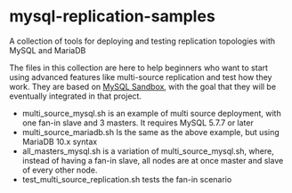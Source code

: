 # mysql-replication-samples
A collection of tools for deploying and testing replication topologies with MySQL and MariaDB

The files in this collection are here to help beginners who want to start using advanced features like multi-source replication and test how they work.
They are based on [MySQL Sandbox](http://mysqlsandbox.net), with the goal that they will be eventually integrated in that project.


* multi_source_mysql.sh is an example of multi source deployment, with one fan-in slave and 3 masters. It requires MySQL 5.7.7 or later
* multi_source_mariadb.sh Is the same as the above example, but using MariaDB 10.x syntax
* all_masters_mysql.sh is a variation of multi_source_mysql.sh, where, instead of having a fan-in slave, all nodes are at once master and slave of every other node.
* test_multi_source_replication.sh tests the fan-in scenario
